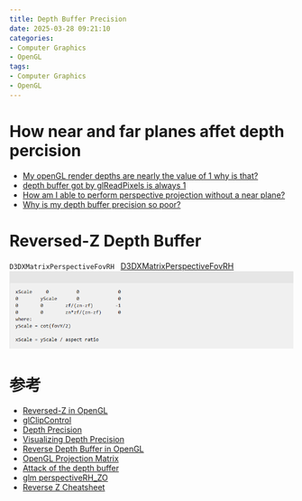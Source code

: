 ```yaml
---
title: Depth Buffer Precision
date: 2025-03-28 09:21:10
categories:
- Computer Graphics
- OpenGL
tags: 
- Computer Graphics
- OpenGL
---
```


# How near and far planes affet depth percision

- [My openGL render depths are nearly the value of 1 why is that?](https://stackoverflow.com/questions/25755853/my-opengl-render-depths-are-nearly-the-value-of-1-why-is-that)
- [depth buffer got by glReadPixels is always 1](https://stackoverflow.com/questions/16768090/depth-buffer-got-by-glreadpixels-is-always-1)
- [How am I able to perform perspective projection without a near plane?](https://computergraphics.stackexchange.com/questions/5116/how-am-i-able-to-perform-perspective-projection-without-a-near-plane)
- [Why is my depth buffer precision so poor?](https://www.opengl.org/archives/resources/faq/technical/depthbuffer.htm#dept0045)


# Reversed-Z Depth Buffer

`D3DXMatrixPerspectiveFovRH ` [D3DXMatrixPerspectiveFovRH](https://learn.microsoft.com/en-us/windows/win32/direct3d9/d3dxmatrixperspectivefovrh?redirectedfrom=MSDN)
![](../images/Depth-Buffer-Precision/Reversed-Z-Depth-Buffer-001.png)

# 参考
- [Reversed-Z in OpenGL](https://nlguillemot.wordpress.com/2016/12/07/reversed-z-in-opengl/)
- [glClipControl](https://registry.khronos.org/OpenGL-Refpages/gl4/html/glClipControl.xhtml)
- [Depth Precision](https://web.archive.org/web/20200427121222/http://dev.theomader.com/depth-precision/)
- [Visualizing Depth Precision](https://developer.nvidia.com/blog/visualizing-depth-precision/)
- [Reverse Depth Buffer in OpenGL](https://www.danielecarbone.com/reverse-depth-buffer-in-opengl/)
- [OpenGL Projection Matrix](https://www.songho.ca/opengl/gl_projectionmatrix.html)
- [Attack of the depth buffer](https://mynameismjp.wordpress.com/2010/03/22/attack-of-the-depth-buffer/)
- [glm perspectiveRH_ZO](https://github.com/g-truc/glm/blob/master/glm/ext/matrix_clip_space.inl#L233)
- [Reverse Z Cheatsheet](https://iolite-engine.com/blog_posts/reverse_z_cheatsheet)